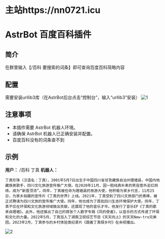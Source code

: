 # 主站https://nn0721.icu

# AstrBot 百度百科插件

## 简介

在群里输入【/百科 要搜索的词条】即可查询百度百科简略内容

## 配置

需要安装urllib3库（在AstrBot后台点击“控制台”，输入“urllib3”安装）
![1](https://github.com/user-attachments/assets/3940fcbb-9567-49d4-a47d-5c63d1fa06ad)

## 注意事项

*   本插件需要 AstrBot 机器人环境。
*   请确保 AstrBot 机器人已正确安装并配置。
*	百度百科没有的词条查不到

## 示例

**用户：** /百科 丁真
**机器人：** 

	丁真珍珠（汉语名：丁真），2001年5月7日出生于中国四川省甘孜藏族自治州理塘县，中国内地藏族男歌手，四川文化旅游宣传推广大使。在2020年11月，因一脸纯真朴素的笑容意外走红网络，成为“新晋顶流”。同年，丁真被任命为理塘县的旅游大使，他积极为家乡代言，11月25日，为家乡拍摄的宣传片《丁真的世界》上线。2021年，丁真受到了四川文旅部门的青睐，被正式聘请为四川文旅的宣传推广大使。同年，他也成为了首批四川生态环境保护大使。同年，丁真不仅在环保和文化旅游领域做出贡献，还展现了他的音乐才华。他发行了音乐EP《丁真的歌 来自理塘》。此外，他还推出了自己的首张个人数字专辑《风的使者》，以音乐的方式传递了环保和文化的力量。2022年5月，丁真加入了湖南卫视综艺节目《天天向上》的天天New-tro兄弟团。2023年2月，丁真参与的乡村体验类纪录片《跟着丁真探乡村》在央视播出。
![2](https://github.com/user-attachments/assets/b821c734-6ec4-4840-9ced-c18c1bc2bd5d)

